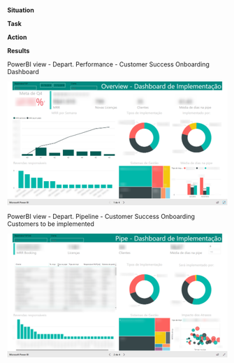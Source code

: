 **Situation**



**Task**



**Action**



**Results**

PowerBI view - Depart. Performance - Customer Success Onboarding Dashboard

![alt text](./Dashboard_Overview.png)

PowerBI view - Depart. Pipeline - Customer Success Onboarding Customers to be implemented

![alt text](./Dashboard_Pipe.png)

